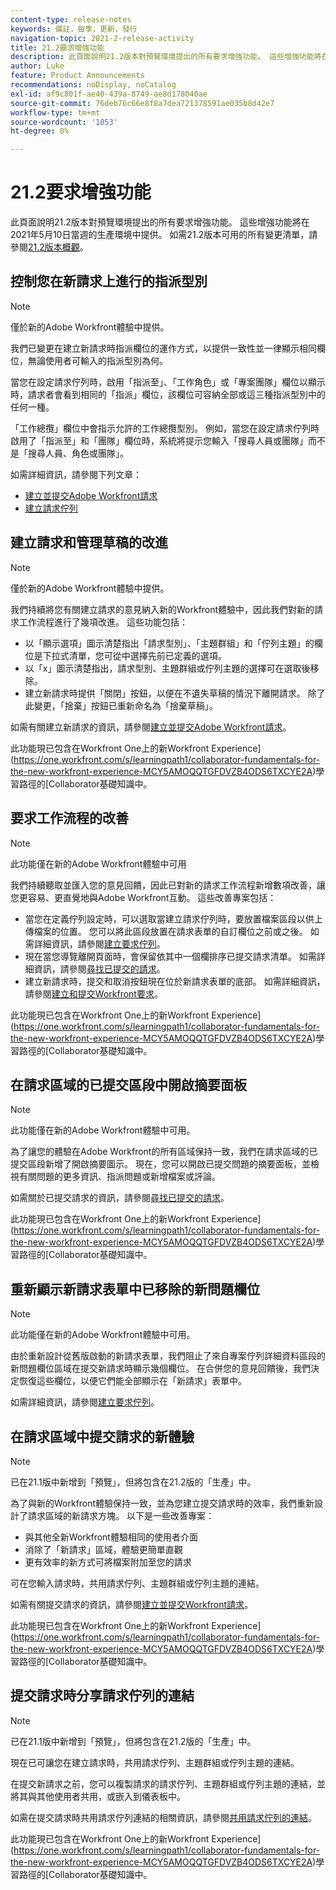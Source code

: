 ```yaml
---
content-type: release-notes
keywords: 備註，每季，更新，發行
navigation-topic: 2021-2-release-activity
title: 21.2要求增強功能
description: 此頁面說明21.2版本對預覽環境提出的所有要求增強功能。 這些增強功能將在2021年5月10日當週的生產環境中提供。 如需21.2版所有可用變更的清單，請參閱21.2版總覽。
author: Luke
feature: Product Announcements
recommendations: noDisplay, noCatalog
exl-id: af9c801f-ae40-439a-8749-ae8d178040ae
source-git-commit: 76deb76c66e8f8a7dea721378591ae035b8d42e7
workflow-type: tm+mt
source-wordcount: '1053'
ht-degree: 0%

---
```


# 21.2要求增強功能

此頁面說明21.2版本對預覽環境提出的所有要求增強功能。 這些增強功能將在2021年5月10日當週的生產環境中提供。 如需21.2版本可用的所有變更清單，請參閱[21.2版本概觀](../../../product-announcements/product-releases/21.2-release-activity/21-2-release-overview.md)。

## 控制您在新請求上進行的指派型別

>[!NOTE]
>
>僅於新的Adobe Workfront體驗中提供。

我們已變更在建立新請求時指派欄位的運作方式，以提供一致性並一律顯示相同欄位，無論使用者可輸入的指派型別為何。

當您在設定請求佇列時，啟用「指派至」、「工作角色」或「專案團隊」欄位以顯示時，請求者會看到相同的「指派」欄位，該欄位可容納全部或這三種指派型別中的任何一種。

「工作總攬」欄位中會指示允許的工作總攬型別。 例如，當您在設定請求佇列時啟用了「指派至」和「團隊」欄位時，系統將提示您輸入「搜尋人員或團隊」而不是「搜尋人員、角色或團隊」。

如需詳細資訊，請參閱下列文章：

* [建立並提交Adobe Workfront請求](/help/quicksilver/manage-work/requests/create-requests/create-submit-requests.md)
* [建立請求佇列](../../../manage-work/requests/create-and-manage-request-queues/create-request-queue.md)

## 建立請求和管理草稿的改進

>[!NOTE]
>
>僅於新的Adobe Workfront體驗中提供。

我們持續將您有關建立請求的意見納入新的Workfront體驗中，因此我們對新的請求工作流程進行了幾項改進。 這些功能包括：

* 以「顯示選項」圖示清楚指出「請求型別」、「主題群組」和「佇列主題」的欄位是下拉式清單，您可從中選擇先前已定義的選項。
* 以「x」圖示清楚指出，請求型別、主題群組或佇列主題的選擇可在選取後移除。
* 建立新請求時提供「關閉」按鈕，以便在不遺失草稿的情況下離開請求。 除了此變更，「捨棄」按鈕已重新命名為「捨棄草稿」。

如需有關建立新請求的資訊，請參閱[建立並提交Adobe Workfront請求](/help/quicksilver/manage-work/requests/create-requests/create-submit-requests.md)。

此功能現已包含在Workfront One上的新Workfront Experience](https://one.workfront.com/s/learningpath1/collaborator-fundamentals-for-the-new-workfront-experience-MCY5AMOQQTGFDVZB4ODS6TXCYE2A)學習路徑的[Collaborator基礎知識中。

## 要求工作流程的改善

>[!NOTE]
>
>此功能僅在新的Adobe Workfront體驗中可用

我們持續聽取並匯入您的意見回饋，因此已對新的請求工作流程新增數項改善，讓您更容易、更直覺地與Adobe Workfront互動。 這些改善專案包括：

* 當您在定義佇列設定時，可以選取當建立請求佇列時，要放置檔案區段以供上傳檔案的位置。 您可以將此區段放置在請求表單的自訂欄位之前或之後。 如需詳細資訊，請參閱[建立要求佇列](../../../manage-work/requests/create-and-manage-request-queues/create-request-queue.md)。
* 現在當您導覽離開頁面時，會保留依其中一個欄排序已提交請求清單。 如需詳細資訊，請參閱[尋找已提交的請求](../../../manage-work/requests/create-requests/locate-submitted-requests.md)。
* 建立新請求時，提交和取消按鈕現在位於新請求表單的底部。 如需詳細資訊，請參閱[建立和提交Workfront要求](/help/quicksilver/manage-work/requests/create-requests/create-submit-requests.md)。

此功能現已包含在Workfront One上的新Workfront Experience](https://one.workfront.com/s/learningpath1/collaborator-fundamentals-for-the-new-workfront-experience-MCY5AMOQQTGFDVZB4ODS6TXCYE2A)學習路徑的[Collaborator基礎知識中。

## 在請求區域的已提交區段中開啟摘要面板

>[!NOTE]
>
>此功能僅在新的Adobe Workfront體驗中可用。

為了讓您的體驗在Adobe Workfront的所有區域保持一致，我們在請求區域的已提交區段新增了開啟摘要圖示。 現在，您可以開啟已提交問題的摘要面板，並檢視有關問題的更多資訊、指派問題或新增檔案或評論。

如需關於已提交請求的資訊，請參閱[尋找已提交的請求](../../../manage-work/requests/create-requests/locate-submitted-requests.md)。

此功能現已包含在Workfront One上的新Workfront Experience](https://one.workfront.com/s/learningpath1/collaborator-fundamentals-for-the-new-workfront-experience-MCY5AMOQQTGFDVZB4ODS6TXCYE2A)學習路徑的[Collaborator基礎知識中。

## 重新顯示新請求表單中已移除的新問題欄位

>[!NOTE]
>
>此功能僅在新的Adobe Workfront體驗中可用。

由於重新設計從舊版啟動的新請求表單，我們阻止了來自專案佇列詳細資料區段的新問題欄位區域在提交新請求時顯示幾個欄位。 在合併您的意見回饋後，我們決定恢復這些欄位，以便它們能全部顯示在「新請求」表單中。

如需詳細資訊，請參閱[建立要求佇列](../../../manage-work/requests/create-and-manage-request-queues/create-request-queue.md)。

## 在請求區域中提交請求的新體驗

>[!NOTE]
>
>已在21.1版中新增到「預覽」，但將包含在21.2版的「生產」中。

為了與新的Workfront體驗保持一致，並為您建立提交請求時的效率，我們重新設計了請求區域的新請求方塊。 以下是一些改善專案：

* 與其他全新Workfront體驗相同的使用者介面
* 消除了「新請求」區域，體驗更簡單直觀
* 更有效率的新方式可將檔案附加至您的請求

可在您輸入請求時，共用請求佇列、主題群組或佇列主題的連結。

如需有關提交請求的資訊，請參閱[建立並提交Workfront請求](/help/quicksilver/manage-work/requests/create-requests/create-submit-requests.md)。

此功能現已包含在Workfront One上的新Workfront Experience](https://one.workfront.com/s/learningpath1/collaborator-fundamentals-for-the-new-workfront-experience-MCY5AMOQQTGFDVZB4ODS6TXCYE2A)學習路徑的[Collaborator基礎知識中。

## 提交請求時分享請求佇列的連結

>[!NOTE]
>
>已在21.1版中新增到「預覽」，但將包含在21.2版的「生產」中。

現在已可讓您在建立請求時，共用請求佇列、主題群組或佇列主題的連結。

在提交新請求之前，您可以複製請求的請求佇列、主題群組或佇列主題的連結，並將其與其他使用者共用，或嵌入到儀表板中。

如需在提交請求時共用請求佇列連結的相關資訊，請參閱[共用請求佇列的連結](../../../manage-work/requests/create-requests/share-link-to-request-queue.md)。

此功能現已包含在Workfront One上的新Workfront Experience](https://one.workfront.com/s/learningpath1/collaborator-fundamentals-for-the-new-workfront-experience-MCY5AMOQQTGFDVZB4ODS6TXCYE2A)學習路徑的[Collaborator基礎知識中。
